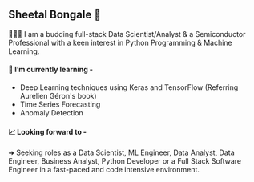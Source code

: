 ## Sheetal Bongale 👋

👩🏻‍💻  I am a budding full-stack Data Scientist/Analyst & a Semiconductor Professional with a keen interest in Python Programming & Machine Learning.

#### 🌱 I’m currently learning -
- Deep Learning techniques using Keras and TensorFlow (Referring Aurelien Géron's book)
- Time Series Forecasting
- Anomaly Detection

#### 📈  Looking forward to - 
➜ Seeking roles as a Data Scientist, ML Engineer, Data Analyst, Data Engineer, Business Analyst, Python Developer or a Full Stack Software Engineer in a fast-paced and code intensive environment.



